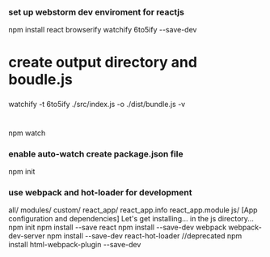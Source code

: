 ### set up webstorm dev enviroment for reactjs
npm install react browserify watchify 6to5ify --save-dev


# create output directory and boudle.js

###
watchify -t 6to5ify ./src/index.js -o ./dist/bundle.js -v

#
npm watch

###
### enable auto-watch create package.json file
npm init

### use webpack and hot-loader for development

  all/
    modules/
      custom/
        react_app/
          react_app.info
          react_app.module
          js/
            [App configuration and dependencies]
Let's get installing... in the js directory...
npm init
npm install --save react
npm install --save-dev webpack webpack-dev-server
npm install --save-dev react-hot-loader //deprecated
npm install html-webpack-plugin --save-dev